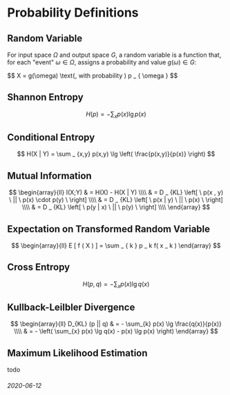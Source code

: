Probability Definitions
===

Random Variable
---

For input space $\Omega$ and output space $G$, a random variable
is a function that, for each "event" $\omega \in \Omega$, assigns a probability
and value $g(\omega) \in G$:

$$
X = g(\omega) \text{, with probability ) p _ { \omega }
$$

Shannon Entropy
---

$$
H(p) = - \sum_{x} p(x) \lg p(x)
$$

Conditional Entropy
---

$$
H(X | Y) = \sum _ {x,y} p(x,y) \lg \left( \frac{p(x,y)}{p(x)} \right)
$$

Mutual Information
---

$$
\begin{array}{ll}
I(X;Y) & = H(X) - H(X | Y) \\\\
 & = D _ {KL} \left[ \ p(x , y) \ || \ p(x) \cdot p(y) \ \right] \\\\
 & = D _ {KL} \left[ \ p(x | y) \ || \ p(x) \ \right] \\\\
 & = D _ {KL} \left[ \ p(y | x) \ || \ p(y) \ \right] \\\\
\end{array}
$$

Expectation on Transformed Random Variable
---

$$
\begin{array}{ll}
E [ f ( X ) ] = \sum _ { k } p _ k f( x _ k )
\end{array}
$$


Cross Entropy
---

$$
H(p,q) = - \sum_{x} p(x) \lg q(x)
$$

Kullback-Leilbler Divergence
---

$$
\begin{array}{ll}
D_{KL} (p || q) & = - \sum_{k} p(x) \lg \frac{q(x)}{p(x)} \\\\
 & = - \left( \sum_{x} p(x) \lg q(x) - p(x) \lg p(x) \right)
\end{array}
$$


Maximum Likelihood Estimation
---

todo

###### 2020-06-12
